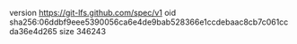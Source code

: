 version https://git-lfs.github.com/spec/v1
oid sha256:06ddbf9eee5390056ca6e4de9bab528366e1ccdebaac8cb7c061ccda36e4d265
size 346243
